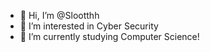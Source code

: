 - 👋 Hi, I’m @Slootthh
- 👀 I’m interested in Cyber Security
- 🌱 I’m currently studying Computer Science!

<!---
Slootthh/Slootthh is a ✨ special ✨ repository because its `README.md` (this file) appears on your GitHub profile.
You can click the Preview link to take a look at your changes.
--->
